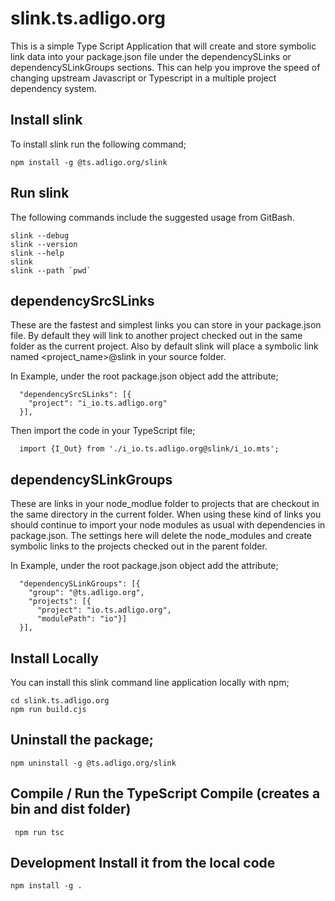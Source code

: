 # slink.ts.adligo.org
This is a simple Type Script Application that will create and store symbolic link data into your package.json file under the dependencySLinks or dependencySLinkGroups sections. This can help you improve the speed of changing upstream Javascript or Typescript in a multiple project dependency system.  

## Install slink
To install slink run the following command;
```
npm install -g @ts.adligo.org/slink
```

## Run slink
The following commands include the suggested usage from GitBash.
```
slink --debug
slink --version
slink --help
slink
slink --path `pwd`
```

## dependencySrcSLinks 
These are the fastest and simplest links you can store in your package.json file.  By default they will link
to another project checked out in the same folder as the current project.  Also by default slink will place a symbolic link named &lt;project_name&gt;@slink in your source folder.

In Example, under the root package.json object add the attribute;
```
  "dependencySrcSLinks": [{
    "project": "i_io.ts.adligo.org"
  }],
```
Then import the code in your TypeScript file;
```
  import {I_Out} from './i_io.ts.adligo.org@slink/i_io.mts';
```

## dependencySLinkGroups
These are links in your node_modlue folder to projects that are checkout in the same directory in the current folder.  When using these kind of links you should continue to import your node modules as usual with dependencies in package.json.  The settings here will delete the node_modules and create symbolic links to the projects checked out in the parent folder.

In Example, under the root package.json object add the attribute;
```
  "dependencySLinkGroups": [{
    "group": "@ts.adligo.org",
    "projects": [{
      "project": "io.ts.adligo.org",
      "modulePath": "io"}]
  }],
```

## Install Locally
You can install this slink command line application locally with npm;
```
cd slink.ts.adligo.org
npm run build.cjs
```
## Uninstall the package;
```
npm uninstall -g @ts.adligo.org/slink
```

## Compile / Run the TypeScript Compile (creates a bin and dist folder)
```
 npm run tsc
```

## Development Install it from the local code
```
npm install -g .
```
